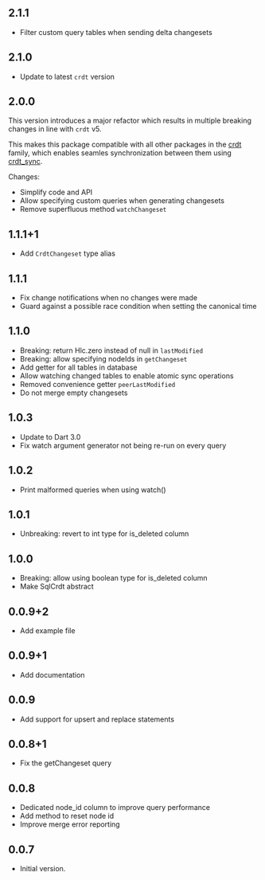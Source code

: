 ## 2.1.1

- Filter custom query tables when sending delta changesets

## 2.1.0

- Update to latest `crdt` version

## 2.0.0

This version introduces a major refactor which results in multiple breaking changes in line with `crdt` v5.

This makes this package compatible with all other packages in the [crdt](https://github.com/cachapa/crdt) family, which enables seamles synchronization between them using [crdt_sync](https://github.com/cachapa/crdt_sync).

Changes:
- Simplify code and API
- Allow specifying custom queries when generating changesets
- Remove superfluous method `watchChangeset`

## 1.1.1+1

- Add `CrdtChangeset` type alias

## 1.1.1

- Fix change notifications when no changes were made
- Guard against a possible race condition when setting the canonical time

## 1.1.0

- Breaking: return Hlc.zero instead of null in `lastModified`
- Breaking: allow specifying nodeIds in `getChangeset`
- Add getter for all tables in database
- Allow watching changed tables to enable atomic sync operations
- Removed convenience getter `peerLastModified`
- Do not merge empty changesets

## 1.0.3

- Update to Dart 3.0
- Fix watch argument generator not being re-run on every query

## 1.0.2

- Print malformed queries when using watch()

## 1.0.1

- Unbreaking: revert to int type for is_deleted column

## 1.0.0

- Breaking: allow using boolean type for is_deleted column
- Make SqlCrdt abstract

## 0.0.9+2

- Add example file

## 0.0.9+1

- Add documentation

## 0.0.9

- Add support for upsert and replace statements

## 0.0.8+1

- Fix the getChangeset query

## 0.0.8

- Dedicated node_id column to improve query performance
- Add method to reset node id
- Improve merge error reporting

## 0.0.7

- Initial version.
